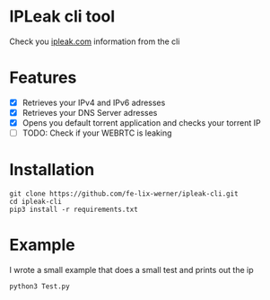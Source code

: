 # IPLeak cli tool

Check you [ipleak.com](https://ipleak.com) information from the cli

# Features

- [x] Retrieves your IPv4 and IPv6 adresses  
- [x] Retrieves your DNS Server adresses  
- [x] Opens you default torrent application and checks your torrent IP  
- [ ] TODO: Check if your WEBRTC is leaking

# Installation

```
git clone https://github.com/fe-lix-werner/ipleak-cli.git
cd ipleak-cli
pip3 install -r requirements.txt
```

# Example

I wrote a small example that does a small test and prints out the ip

```
python3 Test.py
```
